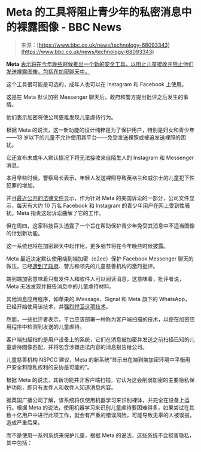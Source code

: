 <!--yml

类别：未分类

日期：2024年05月27日 15:11:48

-->

# Meta 的工具将阻止青少年的私密消息中的裸露图像 - BBC News

> 来源：[https://www.bbc.co.uk/news/technology-68093343](https://www.bbc.co.uk/news/technology-68093343)

**Meta** [表示将在今年晚些时候推出一个新的安全工具，以阻止儿童接收并阻止他们发送裸露图像，包括在加密聊天中。](https://about.fb.com/news/2024/01/introducing-stricter-message-settings-for-teens-on-instagram-and-facebook/)

这个工具很可能是可选的，成年人也可以在 Instagram 和 Facebook 上使用。

这是在 Meta 默认加密 Messenger 聊天后，政府和警方提出批评之后发生的事情。

他们表示加密将使公司更难发现儿童虐待行为。

根据 Meta 的说法，这一新功能的设计纯粹是为了保护用户，特别是妇女和青少年——13 岁以下的儿童不允许使用其平台——免受发送裸照或被迫发送裸照的困扰。

它还宣布未成年人默认情况下将无法接收来自陌生人的 Instagram 和 Messenger 消息。

本月早些时候，警察局长表示，年轻人发送裸照导致英格兰和威尔士的儿童犯下性犯罪的增加。

并且[最近公开的法律文件](https://www.theguardian.com/technology/2024/jan/18/instagram-facebook-child-sexual-harassment)显示，作为针对 Meta 的美国诉讼的一部分，公司文件显示，每天有大约 10 万名 Facebook 和 Instagram 的青少年用户在网上受到性骚扰。Meta 指责这起诉讼曲解了它的工作。

但在周四，这家科技巨头透露了一个旨在帮助保护青少年免受其消息中不适当图像的计划新功能。

这一系统也将在加密聊天中起作用，更多细节将在今年晚些时候披露。

Meta 最近决定默认使用端到端加密（e2ee）保护 Facebook Messenger 聊天的做法，已经[遭到了政府](https://www.bbc.co.uk/news/technology-66854622)、警方和领先的儿童慈善机构的激烈批评。

端到端加密意味着只有发件人和收件人可以阅读消息，这意味着，批评者说，Meta 无法发现并报告消息中的儿童虐待材料。

其他消息应用程序，如苹果的 iMessage、Signal 和 Meta 旗下的 WhatsApp，已经开始使用该技术，并[强烈捍卫这项技术](https://www.bbc.co.uk/news/technology-65301510)。

然而，一些批评者表示，平台应该部署一种称为客户端扫描的技术，以便在加密应用程序中检测到发送的儿童虐待。

客户端扫描指的是用户设备上的系统，它们在消息被加密并发送之前扫描已知的儿童虐待图像匹配，并将包含涉嫌违法内容的消息报告给公司。

儿童慈善机构 NSPCC 建议，Meta 的新系统“显示出在端到端加密环境中平衡用户安全和隐私权利的妥协是可能的”。

根据 Meta 的说法，其新功能并非客户端扫描，它认为这会削弱加密的主要隐私保护功能，即只有发件人和收件人知道消息内容。

据英国广播公司了解，该系统将仅使用机器学习来识别裸体，并完全在设备上运行。根据 Meta 的说法，使用机器学习来识别儿童虐待要困难得多，如果尝试在其数十亿用户中进行此项工作，就会有严重的错误风险，可能导致无辜的人被误报，造成严重后果。

而不是使用一系列系统来保护儿童，根据 Meta 的说法，这些系统不会损害隐私，其中包括：
